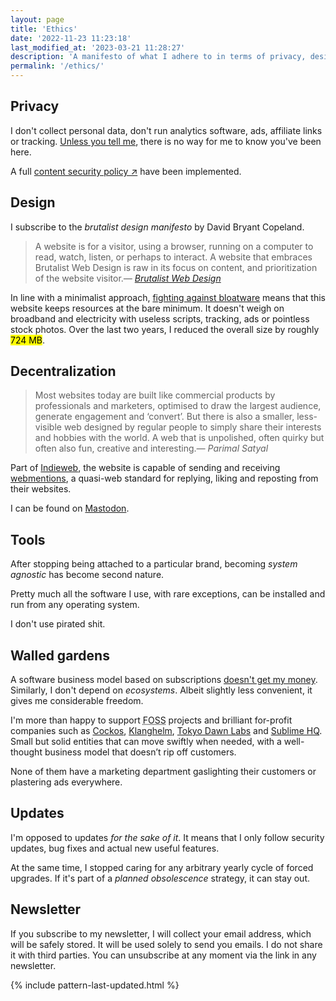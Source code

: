 ```yaml
---
layout: page
title: 'Ethics'
date: '2022-11-23 11:23:18'
last_modified_at: '2023-03-21 11:28:27'
description: 'A manifesto of what I adhere to in terms of privacy, design, web architecture and the software I use.'
permalink: '/ethics/'
---
```

## Privacy

I don't collect personal data, don't run analytics software, ads, affiliate links or tracking. [Unless you tell me](/contact/), there is no way for me to know you've been here.

A full [content security policy ↗](https://simonesilvestroni.com/blog/content-security-policy/) have been implemented.

## Design

I subscribe to the _brutalist design manifesto_ by David Bryant Copeland.

> A website is for a visitor, using a browser, running on a computer to read, watch, listen, or perhaps to interact. A website that embraces Brutalist Web Design is raw in its focus on content, and prioritization of the website visitor.<cite>—&nbsp;[Brutalist Web Design](https://brutalist-web.design/)</cite>

In line with a minimalist approach, [fighting against bloatware](/colophon/) means that this website keeps resources at the bare minimum. It doesn't weigh on broadband and electricity with useless scripts, tracking, ads or pointless stock photos. Over the last two years, I reduced the overall size by roughly <mark>724 MB</mark>.

## Decentralization

> Most websites today are built like commercial products by professionals and marketers, optimised to draw the largest audience, generate engagement and ‘convert’. But there is also a smaller, less-visible web designed by regular people to simply share their interests and hobbies with the world. A web that is unpolished, often quirky but often also fun, creative and interesting.<cite>—&nbsp;Parimal Satyal</cite>

Part of [Indieweb](https://indieweb.org/), the website is capable of sending and receiving [webmentions](https://alistapart.com/article/webmentions-enabling-better-communication-on-the-internet/), a quasi-web standard for replying, liking and reposting from their websites.

I can be found on [Mastodon](https://indieweb.social/@m2m).

## Tools

After stopping being attached to a particular brand, becoming _system agnostic_ has become second nature.

Pretty much all the software I use, with rare exceptions, can be installed and run from any operating system.

I don't use pirated shit.

## Walled gardens

A software business model based on subscriptions [doesn't get my money](/blog/waves-switched-to-subscription-and-people-are-angry/). Similarly, I don't depend on _ecosystems_. Albeit slightly less convenient, it gives me considerable freedom.

I'm more than happy to support <abbr title="Free and Open-Source Software">FOSS</abbr> projects and brilliant for-profit companies such as [Cockos](https://cockos.com/), [Klanghelm](https://klanghelm.com/contents/main.html), [Tokyo Dawn Labs](https://www.tokyodawn.net/tokyo-dawn-labs/) and [Sublime HQ](https://www.sublimehq.com/). Small but solid entities that can move swiftly when needed, with a well-thought business model that doesn’t rip off customers.

None of them have a marketing department gaslighting their customers or plastering ads everywhere.

## Updates

I'm opposed to updates _for the sake of it_. It means that I only follow security updates, bug fixes and actual new useful features.

At the same time, I stopped caring for any arbitrary yearly cycle of forced upgrades. If it's part of a _planned obsolescence_ strategy, it can stay out.

## Newsletter

If you subscribe to my newsletter, I will collect your email address, which will be safely stored. It will be used solely to send you emails. I do not share it with third parties. You can unsubscribe at any moment via the link in any newsletter.

{% include pattern-last-updated.html %}